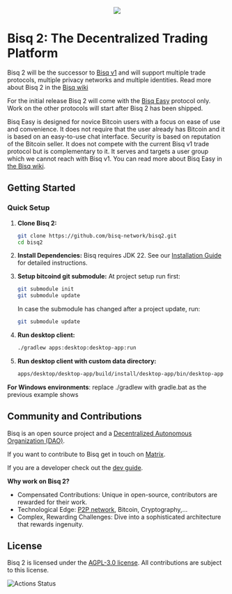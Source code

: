 <p align="center">
  <a href="https://bisq.network">
    <img src="https://bisq.network/images/bisq-logo.svg"/>
  </a>
</p>

# Bisq 2: The Decentralized Trading Platform

Bisq 2 will be the successor to [Bisq v1](https://github.com/bisq-network/bisq) and will support multiple trade
protocols, multiple privacy networks and multiple identities. Read more about Bisq 2 in
the [Bisq wiki](https://bisq.wiki/Bisq_2)

For the initial release Bisq 2 will come with the [Bisq Easy](https://bisq.wiki/Bisq_Easy) protocol only. Work on the
other protocols will start after Bisq 2 has been shipped.

Bisq Easy is designed for novice Bitcoin users with a focus on ease of use and convenience. It does not require that the
user already has Bitcoin and it is based on an easy-to-use chat interface. Security is based on reputation of the
Bitcoin seller. It does not compete with the current Bisq v1 trade protocol but is complementary to it. It serves and
targets a user group which we cannot reach with Bisq v1. You can read more about Bisq Easy
in [the Bisq wiki](https://bisq.wiki/Bisq_Easy).


## Getting Started

### Quick Setup

1. **Clone Bisq 2:**
   ```bash
   git clone https://github.com/bisq-network/bisq2.git
   cd bisq2
   ```

2. **Install Dependencies:**
   Bisq requires JDK 22. See our [Installation Guide](./docs/dev/build.md) for detailed instructions.

3. **Setup bitcoind git submodule:**
   At project setup run first:
   ```bash
   git submodule init
   git submodule update
   ```

   In case the submodule has changed after a project update, run:
   ```bash
   git submodule update
   ```

4. **Run desktop client:**
   ```bash
   ./gradlew apps:desktop:desktop-app:run
   ```

5. **Run desktop client with custom data directory:**
   ```bash
   apps/desktop/desktop-app/build/install/desktop-app/bin/desktop-app --data-dir=<data_dir>
   ```

**For Windows environments**: replace ./gradlew with gradle.bat as the previous example shows

## Community and Contributions

Bisq is an open source project and a [Decentralized Autonomous Organization (DAO)](https://bisq.network/dao/).

If you want to contribute to Bisq get in touch on [Matrix](https://matrix.to/#/#bisq.v2.dev:bitcoin.kyoto).

If you are a developer check out the [dev guide](./docs/dev/dev-guide.md).

**Why work on Bisq 2?**

- Compensated Contributions: Unique in open-source, contributors are rewarded for their work.
- Technological Edge: [P2P network](./docs/dev/network.md), Bitcoin, Cryptography,...
- Complex, Rewarding Challenges: Dive into a sophisticated architecture that rewards ingenuity.


## License

Bisq 2 is licensed under the [AGPL-3.0 license](LICENSE). All contributions are subject to this license.

![Actions Status](https://github.com/bisq-network/bisq2/actions/workflows/build.yml/badge.svg)

